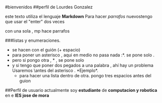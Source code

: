 #bienvenidos
##perfil de Lourdes Gonzalez

este texto utiliza el lenguaje **Markdown**
Para hacer *parrafos* nuevostengo que usar el "enter" dos veces 

con una sola , mp hace parrafos 

###listas y enumeraciones.

- se hacen con el guión (+ espacio)
- para poner un asterisco  , aqui en medio no pasa nada :*. se pone solo . 
- pero si pongo otra , * , se pone solo 
- y si tengo que poner dos pegados a una palabra , ahí hay un problema  Usaremos \antes del asterisco . \*Ejemplo*\. 
  - para hacer una lista dentro de otra. pongo tres espacios antes del guion 




##Perfil de  usuario
actualmente soy **estudiante** de **computacion y robotica** en e **IES jose de mora**
<!--
**lgonvar203/lgonvar203** is a ✨ _special_ ✨ repository because its `README.md` (this file) appears on your GitHub profile.

Here are some ideas to get you started:
estoy enseñando a mis alumnos a manejar **github**


